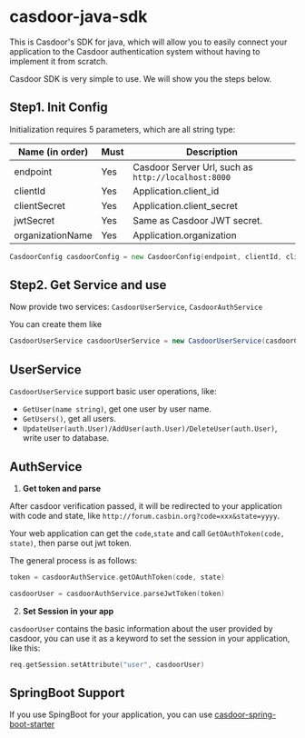 # casdoor-java-sdk

This is Casdoor's SDK for java, which will allow you to easily connect your application to the Casdoor authentication system without having to implement it from scratch.

Casdoor SDK is very simple to use. We will show you the steps below.

## Step1. Init Config

Initialization requires 5 parameters, which are all string type:

| Name (in order)  | Must | Description                                         |
| ---------------- | ---- | --------------------------------------------------- |
| endpoint         | Yes  | Casdoor Server Url, such as `http://localhost:8000` |
| clientId         | Yes  | Application.client_id                               |
| clientSecret     | Yes  | Application.client_secret                           |
| jwtSecret        | Yes  | Same as Casdoor JWT secret.                         |
| organizationName | Yes  | Application.organization                            |

```go
CasdoorConfig casdoorConfig = new CasdoorConfig(endpoint, clientId, clientSecret, jwtSecret, organizationName);
```

## Step2. Get Service and use

Now provide two services: ``CasdoorUserService``, ``CasdoorAuthService``

You can create them like

```Java
CasdoorUserService casdoorUserService = new CasdoorUserService(casdoorConfig);
```

## UserService

``CasdoorUserService`` support basic user operations, like:

- `GetUser(name string)`, get one user by user name.
- `GetUsers()`, get all users.
- `UpdateUser(auth.User)/AddUser(auth.User)/DeleteUser(auth.User)`, write user to database.

## AuthService

1. **Get token and parse**

After casdoor verification passed, it will be redirected to your application with code and state, like `http://forum.casbin.org?code=xxx&state=yyyy`.

Your web application can get the `code`,`state` and call `GetOAuthToken(code, state)`, then parse out jwt token.

The general process is as follows:

```go
token = casdoorAuthService.getOAuthToken(code, state)

casdoorUser = casdoorAuthService.parseJwtToken(token)
```

2. **Set Session in your app**

`casdoorUser` contains the basic information about the user provided by casdoor, you can use it as a keyword to set the session in your application, like this:

```go
req.getSession.setAttribute("user", casdoorUser)
```

## SpringBoot Support

If you use SpingBoot for your application, you can use [casdoor-spring-boot-starter](https://github.com/casdoor/casdoor-spring-boot-starter)

